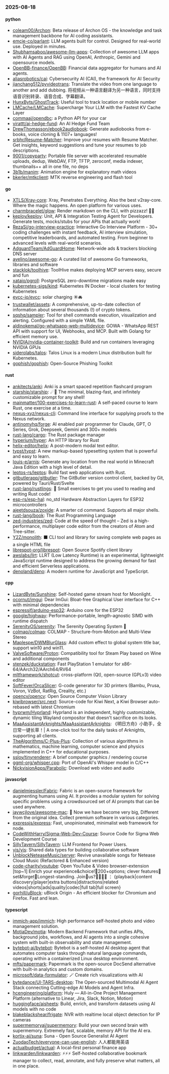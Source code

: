 ### 2025-08-18

#### python
* [coleam00/Archon](https://github.com/coleam00/Archon): Beta release of Archon OS - the knowledge and task management backbone for AI coding assistants.
* [emcie-co/parlant](https://github.com/emcie-co/parlant): LLM agents built for control. Designed for real-world use. Deployed in minutes.
* [Shubhamsaboo/awesome-llm-apps](https://github.com/Shubhamsaboo/awesome-llm-apps): Collection of awesome LLM apps with AI Agents and RAG using OpenAI, Anthropic, Gemini and opensource models.
* [OpenBB-finance/OpenBB](https://github.com/OpenBB-finance/OpenBB): Financial data aggregator for humans and AI agents.
* [aliasrobotics/cai](https://github.com/aliasrobotics/cai): Cybersecurity AI (CAI), the framework for AI Security
* [jianchang512/pyvideotrans](https://github.com/jianchang512/pyvideotrans): Translate the video from one language to another and add dubbing. 将视频从一种语言翻译为另一种语言，同时支持语音识别转录、语音合成、字幕翻译。
* [HunxByts/GhostTrack](https://github.com/HunxByts/GhostTrack): Useful tool to track location or mobile number
* [LMCache/LMCache](https://github.com/LMCache/LMCache): Supercharge Your LLM with the Fastest KV Cache Layer
* [commaai/opendbc](https://github.com/commaai/opendbc): a Python API for your car
* [virattt/ai-hedge-fund](https://github.com/virattt/ai-hedge-fund): An AI Hedge Fund Team
* [DrewThomasson/ebook2audiobook](https://github.com/DrewThomasson/ebook2audiobook): Generate audiobooks from e-books, voice cloning & 1107+ languages!
* [srbhr/Resume-Matcher](https://github.com/srbhr/Resume-Matcher): Improve your resumes with Resume Matcher. Get insights, keyword suggestions and tune your resumes to job descriptions.
* [9001/copyparty](https://github.com/9001/copyparty): Portable file server with accelerated resumable uploads, dedup, WebDAV, FTP, TFTP, zeroconf, media indexer, thumbnails++ all in one file, no deps
* [3b1b/manim](https://github.com/3b1b/manim): Animation engine for explanatory math videos
* [bkerler/mtkclient](https://github.com/bkerler/mtkclient): MTK reverse engineering and flash tool

#### go
* [XTLS/Xray-core](https://github.com/XTLS/Xray-core): Xray, Penetrates Everything. Also the best v2ray-core. Where the magic happens. An open platform for various uses.
* [charmbracelet/glow](https://github.com/charmbracelet/glow): Render markdown on the CLI, with pizzazz! 💅🏻
* [keploy/keploy](https://github.com/keploy/keploy): Unit, API & Integration Testing Agent for Developers. Generate tests, mocks/stubs for your APIs that actually work!
* [RezaSi/go-interview-practice](https://github.com/RezaSi/go-interview-practice): Interactive Go Interview Platform - 30+ coding challenges with instant feedback, AI interview simulation, competitive leaderboards, and automated testing. From beginner to advanced levels with real-world scenarios.
* [AdguardTeam/AdGuardHome](https://github.com/AdguardTeam/AdGuardHome): Network-wide ads & trackers blocking DNS server
* [avelino/awesome-go](https://github.com/avelino/awesome-go): A curated list of awesome Go frameworks, libraries and software
* [stacklok/toolhive](https://github.com/stacklok/toolhive): ToolHive makes deploying MCP servers easy, secure and fun
* [xataio/pgroll](https://github.com/xataio/pgroll): PostgreSQL zero-downtime migrations made easy
* [kubernetes-sigs/kind](https://github.com/kubernetes-sigs/kind): Kubernetes IN Docker - local clusters for testing Kubernetes
* [evcc-io/evcc](https://github.com/evcc-io/evcc): solar charging ☀️🚘
* [trustwallet/assets](https://github.com/trustwallet/assets): A comprehensive, up-to-date collection of information about several thousands (!) of crypto tokens.
* [sqshq/sampler](https://github.com/sqshq/sampler): Tool for shell commands execution, visualization and alerting. Configured with a simple YAML file.
* [aldinokemal/go-whatsapp-web-multidevice](https://github.com/aldinokemal/go-whatsapp-web-multidevice): GOWA - WhatsApp REST API with support for UI, Webhooks, and MCP. Built with Golang for efficient memory use.
* [NVIDIA/nvidia-container-toolkit](https://github.com/NVIDIA/nvidia-container-toolkit): Build and run containers leveraging NVIDIA GPUs
* [siderolabs/talos](https://github.com/siderolabs/talos): Talos Linux is a modern Linux distribution built for Kubernetes.
* [gophish/gophish](https://github.com/gophish/gophish): Open-Source Phishing Toolkit

#### rust
* [ankitects/anki](https://github.com/ankitects/anki): Anki is a smart spaced repetition flashcard program
* [starship/starship](https://github.com/starship/starship): ☄🌌️ The minimal, blazing-fast, and infinitely customizable prompt for any shell!
* [mainmatter/100-exercises-to-learn-rust](https://github.com/mainmatter/100-exercises-to-learn-rust): A self-paced course to learn Rust, one exercise at a time.
* [nexus-xyz/nexus-cli](https://github.com/nexus-xyz/nexus-cli): Command line interface for supplying proofs to the Nexus network.
* [antinomyhq/forge](https://github.com/antinomyhq/forge): AI enabled pair programmer for Claude, GPT, O Series, Grok, Deepseek, Gemini and 300+ models
* [rust-lang/cargo](https://github.com/rust-lang/cargo): The Rust package manager
* [hyperium/hyper](https://github.com/hyperium/hyper): An HTTP library for Rust
* [helix-editor/helix](https://github.com/helix-editor/helix): A post-modern modal text editor.
* [typst/typst](https://github.com/typst/typst): A new markup-based typesetting system that is powerful and easy to learn.
* [louis-e/arnis](https://github.com/louis-e/arnis): Generate any location from the real world in Minecraft Java Edition with a high level of detail.
* [leptos-rs/leptos](https://github.com/leptos-rs/leptos): Build fast web applications with Rust.
* [gitbutlerapp/gitbutler](https://github.com/gitbutlerapp/gitbutler): The GitButler version control client, backed by Git, powered by Tauri/Rust/Svelte
* [rust-lang/rustlings](https://github.com/rust-lang/rustlings): 🦀 Small exercises to get you used to reading and writing Rust code!
* [esp-rs/esp-hal](https://github.com/esp-rs/esp-hal): no_std Hardware Abstraction Layers for ESP32 microcontrollers
* [ajeetdsouza/zoxide](https://github.com/ajeetdsouza/zoxide): A smarter cd command. Supports all major shells.
* [rust-lang/book](https://github.com/rust-lang/book): The Rust Programming Language
* [zed-industries/zed](https://github.com/zed-industries/zed): Code at the speed of thought – Zed is a high-performance, multiplayer code editor from the creators of Atom and Tree-sitter.
* [Y2Z/monolith](https://github.com/Y2Z/monolith): ⬛️ CLI tool and library for saving complete web pages as a single HTML file
* [librespot-org/librespot](https://github.com/librespot-org/librespot): Open Source Spotify client library
* [awslabs/llrt](https://github.com/awslabs/llrt): LLRT (Low Latency Runtime) is an experimental, lightweight JavaScript runtime designed to address the growing demand for fast and efficient Serverless applications.
* [denoland/deno](https://github.com/denoland/deno): A modern runtime for JavaScript and TypeScript.

#### cpp
* [LizardByte/Sunshine](https://github.com/LizardByte/Sunshine): Self-hosted game stream host for Moonlight.
* [ocornut/imgui](https://github.com/ocornut/imgui): Dear ImGui: Bloat-free Graphical User interface for C++ with minimal dependencies
* [espressif/arduino-esp32](https://github.com/espressif/arduino-esp32): Arduino core for the ESP32
* [google/highway](https://github.com/google/highway): Performance-portable, length-agnostic SIMD with runtime dispatch
* [SerenityOS/serenity](https://github.com/SerenityOS/serenity): The Serenity Operating System 🐞
* [colmap/colmap](https://github.com/colmap/colmap): COLMAP - Structure-from-Motion and Multi-View Stereo
* [Maplespe/DWMBlurGlass](https://github.com/Maplespe/DWMBlurGlass): Add custom effect to global system title bar, support win10 and win11.
* [ValveSoftware/Proton](https://github.com/ValveSoftware/Proton): Compatibility tool for Steam Play based on Wine and additional components
* [stenzek/duckstation](https://github.com/stenzek/duckstation): Fast PlayStation 1 emulator for x86-64/AArch32/AArch64/RV64
* [mltframework/shotcut](https://github.com/mltframework/shotcut): cross-platform (Qt), open-source (GPLv3) video editor
* [SoftFever/OrcaSlicer](https://github.com/SoftFever/OrcaSlicer): G-code generator for 3D printers (Bambu, Prusa, Voron, VzBot, RatRig, Creality, etc.)
* [opencv/opencv](https://github.com/opencv/opencv): Open Source Computer Vision Library
* [kiwibrowser/src.next](https://github.com/kiwibrowser/src.next): Source-code for Kiwi Next, a Kiwi Browser auto-rebased with latest Chromium
* [hyprwm/Hyprland](https://github.com/hyprwm/Hyprland): Hyprland is an independent, highly customizable, dynamic tiling Wayland compositor that doesn't sacrifice on its looks.
* [MaaAssistantArknights/MaaAssistantArknights](https://github.com/MaaAssistantArknights/MaaAssistantArknights): 《明日方舟》小助手，全日常一键长草！| A one-click tool for the daily tasks of Arknights, supporting all clients.
* [TheAlgorithms/C-Plus-Plus](https://github.com/TheAlgorithms/C-Plus-Plus): Collection of various algorithms in mathematics, machine learning, computer science and physics implemented in C++ for educational purposes.
* [ssloy/tinyrenderer](https://github.com/ssloy/tinyrenderer): A brief computer graphics / rendering course
* [ggml-org/whisper.cpp](https://github.com/ggml-org/whisper.cpp): Port of OpenAI's Whisper model in C/C++
* [NickvisionApps/Parabolic](https://github.com/NickvisionApps/Parabolic): Download web video and audio

#### javascript
* [danielmiessler/Fabric](https://github.com/danielmiessler/Fabric): Fabric is an open-source framework for augmenting humans using AI. It provides a modular system for solving specific problems using a crowdsourced set of AI prompts that can be used anywhere.
* [jaywcjlove/awesome-mac](https://github.com/jaywcjlove/awesome-mac):  Now we have become very big, Different from the original idea. Collect premium software in various categories.
* [expressjs/express](https://github.com/expressjs/express): Fast, unopinionated, minimalist web framework for node.
* [CodeWithHarry/Sigma-Web-Dev-Course](https://github.com/CodeWithHarry/Sigma-Web-Dev-Course): Source Code for Sigma Web Development Course
* [SillyTavern/SillyTavern](https://github.com/SillyTavern/SillyTavern): LLM Frontend for Power Users.
* [yjs/yjs](https://github.com/yjs/yjs): Shared data types for building collaborative software
* [UnblockNeteaseMusic/server](https://github.com/UnblockNeteaseMusic/server): Revive unavailable songs for Netease Cloud Music (Refactored & Enhanced version)
* [code-charity/youtube](https://github.com/code-charity/youtube): Open YouTube & Video browser-extension [top~1] Enrich your experience&choice!🧰200+options; clever features📌set&forget📌Longest-standing. Join🧩us?👨‍👩‍👧‍👧 ⋮ {playback|content discovery|player|extra buttons|distractions|related videos|shorts|ads|quality|codec|full tab|full screen}
* [gorhill/uBlock](https://github.com/gorhill/uBlock): uBlock Origin - An efficient blocker for Chromium and Firefox. Fast and lean.

#### typescript
* [immich-app/immich](https://github.com/immich-app/immich): High performance self-hosted photo and video management solution.
* [MotiaDev/motia](https://github.com/MotiaDev/motia): Modern Backend Framework that unifies APIs, background jobs, workflows, and AI agents into a single cohesive system with built-in observability and state management.
* [bytebot-ai/bytebot](https://github.com/bytebot-ai/bytebot): Bytebot is a self-hosted AI desktop agent that automates computer tasks through natural language commands, operating within a containerized Linux desktop environment.
* [mfts/papermark](https://github.com/mfts/papermark): Papermark is the open-source DocSend alternative with built-in analytics and custom domains.
* [microsoft/data-formulator](https://github.com/microsoft/data-formulator): 🪄 Create rich visualizations with AI
* [bytedance/UI-TARS-desktop](https://github.com/bytedance/UI-TARS-desktop): The Open-sourced Multimodal AI Agent Stack connecting Cutting-edge AI Models and Agent Infra.
* [hcengineering/platform](https://github.com/hcengineering/platform): Huly — All-in-One Project Management Platform (alternative to Linear, Jira, Slack, Notion, Motion)
* [huggingface/aisheets](https://github.com/huggingface/aisheets): Build, enrich, and transform datasets using AI models with no code
* [blakeblackshear/frigate](https://github.com/blakeblackshear/frigate): NVR with realtime local object detection for IP cameras
* [supermemoryai/supermemory](https://github.com/supermemoryai/supermemory): Build your own second brain with supermemory. Extremely fast, scalable, memory API for the AI era.
* [kortix-ai/suna](https://github.com/kortix-ai/suna): Suna - Open Source Generalist AI Agent
* [ZuodaoTech/everyone-can-use-english](https://github.com/ZuodaoTech/everyone-can-use-english): 人人都能用英语
* [actualbudget/actual](https://github.com/actualbudget/actual): A local-first personal finance app
* [linkwarden/linkwarden](https://github.com/linkwarden/linkwarden): ⚡️⚡️⚡️ Self-hosted collaborative bookmark manager to collect, read, annotate, and fully preserve what matters, all in one place.
